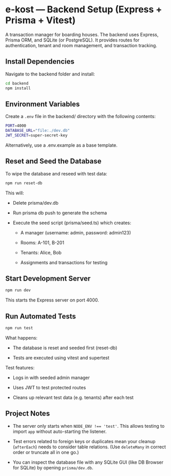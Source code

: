 # e-kost — Backend Setup (Express + Prisma + Vitest)
A transaction manager for boarding houses. The backend uses Express, Prisma ORM, and SQLite (or PostgreSQL). It provides routes for authentication, tenant and room management, and transaction tracking.

## Install Dependencies
Navigate to the backend folder and install:

```bash
cd backend
npm install
```

## Environment Variables
Create a `.env` file in the backend/ directory with the following contents:

```bash
PORT=4000
DATABASE_URL="file:./dev.db"
JWT_SECRET=super-secret-key
```

Alternatively, use a .env.example as a base template.

## Reset and Seed the Database
To wipe the database and reseed with test data:
```bash
npm run reset-db
```

This will:

- Delete prisma/dev.db

- Run prisma db push to generate the schema

- Execute the seed script (prisma/seed.ts) which creates:

    * A manager (username: admin, password: admin123)

    * Rooms: A-101, B-201

    * Tenants: Alice, Bob

    * Assignments and transactions for testing

## Start Development Server
```bash
npm run dev
```
This starts the Express server on port 4000.

## Run Automated Tests
```bash
npm run test
```

What happens:

- The database is reset and seeded first (reset-db)

- Tests are executed using vitest and supertest

Test features:

- Logs in with seeded admin manager

- Uses JWT to test protected routes

- Cleans up relevant test data (e.g. tenants) after each test

## Project Notes
- The server only starts when `NODE_ENV !== 'test'`. This allows testing to import `app` without auto-starting the listener.

- Test errors related to foreign keys or duplicates mean your cleanup (`afterEach`) needs to consider table relations. (Use `deleteMany` in correct order or truncate all in one go.)

- You can inspect the database file with any SQLite GUI (like DB Browser for SQLite) by opening `prisma/dev.db`.